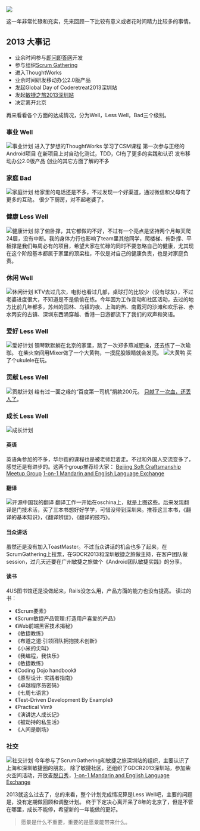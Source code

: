 <img src='/_image/2014-01-01/IMG_3227.JPG'/>

这一年非常忙碌和充实，先来回顾一下比较有意义或者花时间精力比较多的事情。

## 2013 大事记
* 业余时间参与[即问即答网](http://www.jiwenjida.com)开发
* 参与组织[Scrum Gathering](http://www.scrumgathering.cn/)
* 进入ThoughtWorks
* 业余时间研发移动办公2.0版产品
* 发起Global Day of Coderetreat2013深圳站
* 发起[敏捷之旅2013深圳站](http://seabornlee.com/post/huo-dong/shen-zhen-min-jie-zhi-lu-zu-zhi-zhe-zhao-mu)
* 决定离开北京

再来看看各个方面的达成情况，分为Well，Less Well，Bad三个级别。
### 事业 Well
![事业计划](/_image/2014-01-01/Screen-Shot-2014-01-01-at-6.47.27-PM.png)
进入了梦想的ThoughtWorks
学习了CSM课程
第一次参与正经的Android项目
在新项目上对自动化测试，TDD，CI有了更多的实践和认识
发布移动办公2.0版产品
创业的其它方面了解的不多

### 家庭 Bad
![家庭计划](/_image/2014-01-01/Screen-Shot-2014-01-01-at-6.48.53-PM.png)
给家里的电话还是不多，不过发现一个好渠道，通过微信和父母有了更多的互动。
很少下厨房，对不起老婆了。

### 健康 Less Well
![健康计划](/_image/2014-01-01/Screen-Shot-2014-01-01-at-6.49.33-PM.png)
除了俯卧撑，其它都做的不好，不过有一个亮点是坚持两个月每天爬24层，没有中断。我的身体力行也影响了team里其他同学，爬楼梯、俯卧撑、平板撑是我们每周必有的项目，希望大家在忙碌的同时不要忽略自己的健康，尤其现在这个阶段基本都属于家里的顶梁柱，不仅是对自己的健康负责，也是对家庭负责。

### 休闲 Well
![休闲计划](/_image/2014-01-01/Screen-Shot-2014-01-01-at-6.50.11-PM.png)
KTV去过几次，电影也看过几部，桌球打的比较少（没有球友），不过老婆进度很大，不知道是不是偷偷在练。今年因为工作变动和社区活动，去过的地方比前几年都多，苏州的园林、乌镇的夜、上海的热、南戴河的沙滩和欢乐谷、赤水丙安的古镇、深圳东西涌穿越、香港一日游都流下了我们的欢声和笑语。

### 爱好 Less Well
![爱好计划](/_image/2014-01-01/Screen-Shot-2014-01-01-at-6.50.56-PM.png)
钢琴默默躺在北京的家里，跳了一次郑多燕减肥操，还去练了一次瑜珈。
在柴火空间用Mixer做了一个大黄鸭，一摸屁股眼睛就会发亮。
![大黄鸭](/_image/2014-01-01/IMG_3227.JPG)
买了个ukulele在玩。

### 贡献 Less Well
![贡献计划](/_image/2014-01-01/Screen-Shot-2014-01-01-at-6.58.00-PM.png)
给有过一面之缘的“百度第一司机”捐款200元。
[只献了一次血，还丢人了](http://seabornlee.com/post/my-first-blood-donation)。

### 成长 Less Well
![成长计划](/_image/2014-01-01/Screen-Shot-2014-01-01-at-6.58.32-PM.png)
#### 英语
英语角参加的不多，华尔街的课程也是被老师赶着走。不过和外国人交流变多了，感觉还是有进步的。这两个group推荐给大家：
[Beijing Soft Craftsmanship Meetup Group](http://www.meetup.com/BeijingSoftwareCraftsmanship/)
[1-on-1 Mandarin and English Language Exchange](http://www.meetup.com/Shenzhen-English-Mandarin-Language-Exchange-Group/)

#### 翻译
![开源中国我的翻译](/_image/2014-01-01/Screen-Shot-2014-01-01-at-5.26.56-PM.png)
翻译工作一开始在oschina上，就是上图这些。后来发现翻译是门技术活，买了三本书想好好学学，可惜没带到深圳来。推荐这三本书，《翻译的基本知识》，《翻译辨误》，《翻译的技巧》。

#### 当众讲话
虽然还是没有加入ToastMaster。不过当众讲话的机会也多了起来，在ScrumGathering上拉票，在GDCR2013和深圳敏捷之旅做主持，在客户团队做session，过几天还要在广州敏捷之旅做个《Android团队敏捷实践》的分享。

#### 读书
4US图书馆还是没做起来，Rails没怎么用，产品方面的能力也没有提高。
读过的书：
* 《Scrum要素》
* 《Scrum敏捷产品管理:打造用户喜爱的产品》
* 《Web前端黑客技术揭秘》
* 《敏捷教练》
* 《布道之道:引领团队拥抱技术创新》
* 《小米的尖叫》
* 《我编程，我快乐》
* 《敏捷教练》
* 《Coding Dojo handbook》
* 《原型设计: 实践者指南》
* 《卓越程序员密码》
* 《七周七语言》
* 《Test-Driven Development By Example》
* 《Practical Vim》
* 《演讲达人成长记》
* 《被劫持的私生活》
* 《人间是剧场》

### 社交
![社交计划](/_image/2014-01-01/Screen-Shot-2014-01-01-at-6.59.42-PM.png)
今年参与了ScrumGathering和敏捷之旅深圳站的组织，主要认识了上海和深圳敏捷圈的朋友。
除了敏捷社区，还组织了GDCR2013深圳站，参加柴火空间活动，开放麦[脱口秀](http://seabornlee.com/post/huo-dong/2013-09-21-encounter-talk-show)，[1-on-1 Mandarin and English Language Exchange](http://www.meetup.com/Shenzhen-English-Mandarin-Language-Exchange-Group/)

2013就这么过去了，总的来看，整个计划完成情况算是Less Well吧，主要的问题是，没有定期做回顾和调整计划。
终于下定决心离开呆了8年的北京了，但是不管在哪里，成长不能停，希望新的一年能做的更好。
>愿景是什么不重要，重要的是愿景能带来什么。

